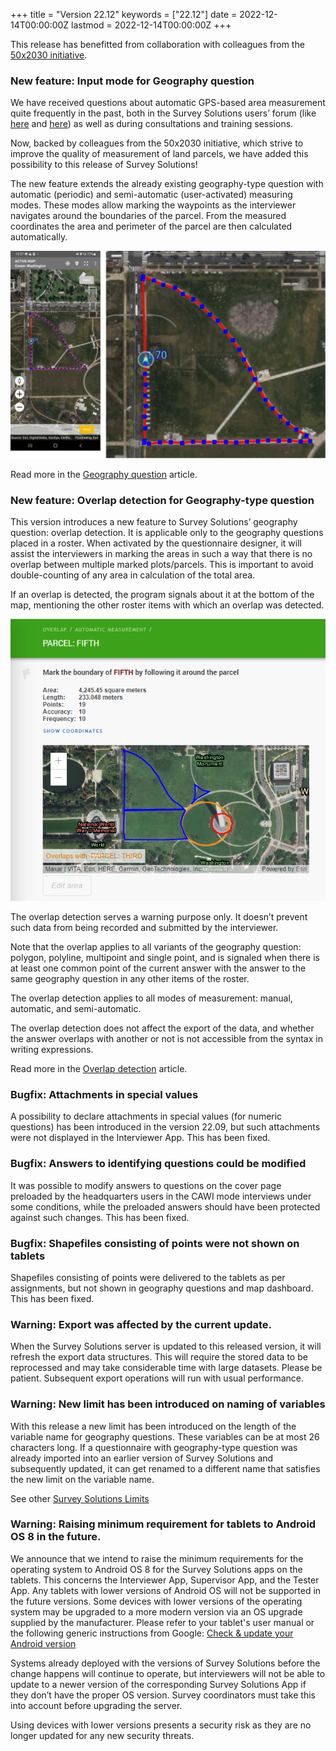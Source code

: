 +++
title = "Version 22.12"
keywords = ["22.12"]
date = 2022-12-14T00:00:00Z
lastmod = 2022-12-14T00:00:00Z
+++

This release has benefitted from collaboration with colleagues from the [50x2030 initiative](https://www.50x2030.org/).

### New feature: Input mode for Geography question

We have received questions about automatic GPS-based area measurement quite
frequently in the past, both in the Survey Solutions users’ forum (like
  [here](https://forum.mysurvey.solutions/t/continuously-recording-gps-coordinates-based-on-user-location-without-pressing-on-the-map-for-each-dot/3162) and [here](https://forum.mysurvey.solutions/t/automatic-area-calulation-whitout-a-map/3443))
  as well as during consultations and training sessions.

Now, backed by colleagues from the 50x2030 initiative, which strive to improve
the quality of measurement of land parcels, we have added this possibility to
this release of Survey Solutions!

The new feature extends the already existing geography-type question with
automatic (periodic) and semi-automatic (user-activated) measuring modes. These
modes allow marking the waypoints as the interviewer navigates around the
boundaries of the parcel. From the measured coordinates the area and perimeter
of the parcel are then calculated automatically.

<CENTER>
  <A href="images/ZoomDetail.jpg">
     <IMG src="images/ZoomDetail.jpg" width=612>
  </A>
</CENTER>

Read more in the
[Geography question](/questionnaire-designer/questions/geography-question/)
article.


### New feature: Overlap detection for Geography-type question

This version introduces a new feature to Survey Solutions’ geography question:
overlap detection. It is applicable only to the geography questions placed in
a roster. When activated by the questionnaire designer, it will assist the
interviewers in marking the areas in such a way that there is no overlap
between multiple marked plots/parcels. This is important to avoid
double-counting of any area in calculation of the total area.

If an overlap is detected, the program signals about it at the bottom of the
map, mentioning the other roster items with which an overlap was detected.

<CENTER>
  <A href="images/Parcels_overlap_supervisor_view.png ">
     <IMG src="images/Parcels_overlap_supervisor_view.png " width=612>
  </A>
</CENTER>

The overlap detection serves a warning purpose only. It doesn’t prevent such
data from being recorded and submitted by the interviewer.

Note that the overlap applies to all variants of the geography question:
polygon, polyline, multipoint and single point, and is signaled when there
is at least one common point of the current answer with the answer to the
same geography question in any other items of the roster.

The overlap detection applies to all modes of measurement: manual, automatic,
and semi-automatic.

The overlap detection does not affect the export of the data, and whether the
answer overlaps with another or not is not accessible from the syntax in
writing expressions.

Read more in the
[Overlap detection](/interviewer/special/overlap-detection/) article.

### Bugfix: Attachments in special values

A possibility to declare attachments in special values (for numeric questions)
has been introduced in the version 22.09, but such attachments were not
displayed in the Interviewer App. This has been fixed.

### Bugfix: Answers to identifying questions could be modified

It was possible to modify answers to questions on the cover page preloaded by
the headquarters users in the CAWI mode interviews under some conditions, while
the preloaded answers should have been protected against such changes. This has
been fixed.

### Bugfix: Shapefiles consisting of points were not shown on tablets

Shapefiles consisting of points were delivered to the tablets as per
assignments, but not shown in geography questions and map dashboard. This has
been fixed.

### Warning: Export was affected by the current update.

When the Survey Solutions server is updated to this released version, it will
refresh the export data structures. This will require the stored data to be
reprocessed and may take considerable time with large datasets. Please be
patient. Subsequent export operations will run with usual performance.

### Warning: New limit has been introduced on naming of variables

With this release a new limit has been introduced on the length of the variable
name for geography questions. These variables can be at most 26 characters long.
If a questionnaire with geography-type question was already imported into an
earlier version of Survey Solutions and subsequently updated, it can get renamed
to a different name that satisfies the new limit on the variable name.

See other [Survey Solutions Limits](/questionnaire-designer/limits/survey-solutions-limits/)

### Warning: Raising minimum requirement for tablets to Android OS 8 in the future.

We announce that we intend to raise the minimum requirements for the operating
system to Android OS 8 for the Survey Solutions apps on the tablets. This
concerns the Interviewer App, Supervisor App, and the Tester App. Any tablets
with lower versions of Android OS will not be supported in the future versions.
Some devices with lower versions of the operating system may be upgraded to a
more modern version via an OS upgrade supplied by the manufacturer. Please refer
to your tablet's user manual or the following generic instructions from Google:
[Check & update your Android version]( https://support.google.com/android/answer/7680439?hl=en)

Systems already deployed with the versions of Survey Solutions before the change
happens will continue to operate, but interviewers will not be able to update to
a newer version of the corresponding Survey Solutions App if they don’t have the
proper OS version. Survey coordinators must take this into account before
upgrading the server.

Using devices with lower versions presents a security risk as they are no longer
updated for any new security threats.
